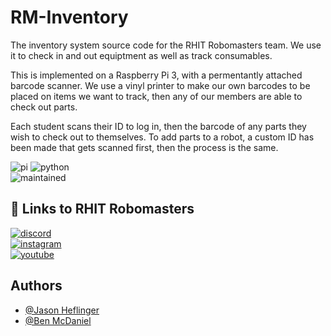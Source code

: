 
# RM-Inventory

The inventory system source code for the RHIT Robomasters team. We use it to check in and out equiptment as well as track consumables.

This is implemented on a Raspberry Pi 3, with a permentantly attached barcode scanner. We use a vinyl printer to make our own barcodes to be placed on items we want to track, then any of our members are able to check out parts.

Each student scans their ID to log in, then the barcode of any parts they wish to check out to themselves. To add parts to a robot, a custom ID has been made that gets scanned first, then the process is the same.

![pi]( 	https://img.shields.io/badge/Raspberry%20Pi-A22846?style=for-the-badge&logo=Raspberry%20Pi&logoColor=white)
![python](https://img.shields.io/badge/Python-14354C?style=for-the-badge&logo=python&logoColor=white)\
![maintained](https://img.shields.io/badge/Maintained%3F-yes-green.svg)

## 🔗 Links to RHIT Robomasters
[![discord](https://img.shields.io/badge/Discord-7289DA?style=for-the-badge&logo=discord&logoColor=white)](https://github.com/Ben-McDaniel)\
[![instagram](https://img.shields.io/badge/Instagram-E4405F?style=for-the-badge&logo=instagram&logoColor=white)](https://www.linkedin.com/in/ben-mcdaniel-b00924215?trk=people-guest_people_search-card&original_referer=https%3A%2F%2Fwww.linkedin.com%2Fpub%2Fdir%3FfirstName%3DBen%26lastName%3DMcDaniel%26trk%3Dpeople-guest_people-search-bar_search-submit)\
[![youtube](https://img.shields.io/badge/YouTube-FF0000?style=for-the-badge&logo=youtube&logoColor=white)](https://twitter.com/sn1ck3t)


## Authors

- [@Jason Heflinger](https://github.com/JHeflinger)
- [@Ben McDaniel](https://github.com/Ben-McDaniel)
